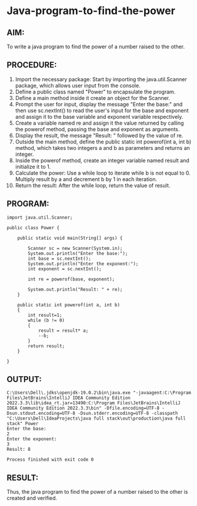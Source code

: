 # Java-program-to-find-the-power

## AIM:
To write a java program to find the power of a number raised to the other.

## PROCEDURE:
1. Import the necessary package: Start by importing the java.util.Scanner package, which allows user input from the console.
2. Define a public class named "Power" to encapsulate the program.
3. Define a main method inside it create an object for the Scanner.
4. Prompt the user for input, display the message "Enter the base:" and then use sc.nextInt() to read the user's input for the base and exponent and assign it to the base variable and exponent variable respectively.
5. Create a variable named re and assign it the value returned by calling the powerof method, passing the base and exponent as arguments.
6. Display the result, the message "Result: " followed by the value of re.
7. Outside the main method, define the public static int powerof(int a, int b) method, which takes two integers a and b as parameters and returns an integer.
8. Inside the powerof method, create an integer variable named result and initialize it to 1.
9. Calculate the power: Use a while loop to iterate while b is not equal to 0. Multiply result by a and decrement b by 1 in each iteration.
10. Return the result: After the while loop, return the value of result.
## PROGRAM:
```
import java.util.Scanner;

public class Power {

    public static void main(String[] args) {

        Scanner sc = new Scanner(System.in);
        System.out.println("Enter the base:");
        int base = sc.nextInt();
        System.out.println("Enter the exponent:");
        int exponent = sc.nextInt();

        int re = powerof(base, exponent);

        System.out.println("Result: " + re);
    }

    public static int powerof(int a, int b)
    {
        int result=1;
        while (b != 0)
        {
            result = result* a;
            --b;
        }
        return result;
    }

}
```

## OUTPUT:
```
C:\Users\Dell\.jdks\openjdk-19.0.2\bin\java.exe "-javaagent:C:\Program Files\JetBrains\IntelliJ IDEA Community Edition 2022.3.3\lib\idea_rt.jar=13490:C:\Program Files\JetBrains\IntelliJ IDEA Community Edition 2022.3.3\bin" -Dfile.encoding=UTF-8 -Dsun.stdout.encoding=UTF-8 -Dsun.stderr.encoding=UTF-8 -classpath "C:\Users\Dell\IdeaProjects\java full stack\out\production\java full stack" Power
Enter the base:
2
Enter the exponent:
3
Result: 8

Process finished with exit code 0
```
## RESULT:
Thus, the java program to find the power of a number raised to the other is created and verified.
